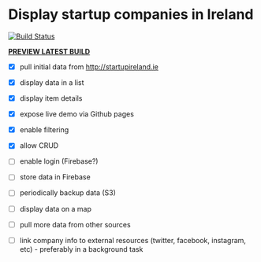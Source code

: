 # Display startup companies in Ireland

[![Build Status](https://travis-ci.org/ivarprudnikov/irish-startups.svg?branch=master)](https://travis-ci.org/ivarprudnikov/irish-startups)

**[PREVIEW LATEST BUILD](http://ivarprudnikov.github.io/irish-startups)**

- [x] pull initial data from http://startupireland.ie
- [x] display data in a list
- [x] display item details
- [x] expose live demo via Github pages
- [x] enable filtering
- [x] allow CRUD
- [ ] enable login (Firebase?)
- [ ] store data in Firebase
- [ ] periodically backup data (S3)
- [ ] display data on a map
- [ ] pull more data from other sources
- [ ] link company info to external resources (twitter, facebook, instagram, etc) - preferably in a background task


